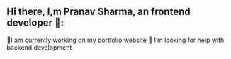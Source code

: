 ## Hi there, I,m Pranav Sharma, an frontend developer 👋:
   🔭I am currently working on my portfolio website
   🤔 I’m looking for help with backend development
<!--
**pranavsharmastar/pranavsharmastar** is a ✨ _special_ ✨ repository because its `README.md` (this file) appears on your GitHub profile.

Here are some ideas to get you started:

- 🔭 I’m currently working on ...
- 🌱 I’m currently learning ...
- 👯 I’m looking to collaborate on ...
- 🤔 I’m looking for help with ...
- 💬 Ask me about ...
- 📫 How to reach me: ...
- 😄 Pronouns: ...
- ⚡ Fun fact: ...
-->
